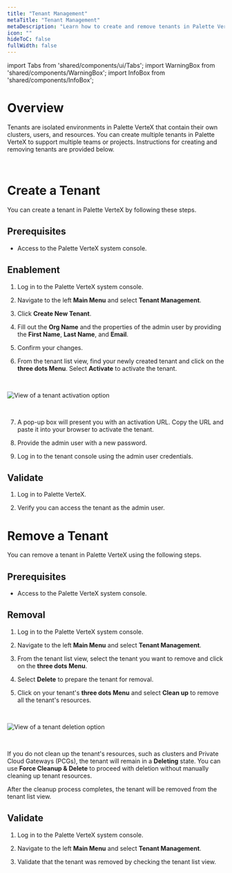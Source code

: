 ```yaml
---
title: "Tenant Management"
metaTitle: "Tenant Management"
metaDescription: "Learn how to create and remove tenants in Palette VerteX."
icon: ""
hideToC: false
fullWidth: false
---
```


import Tabs from 'shared/components/ui/Tabs';
import WarningBox from 'shared/components/WarningBox';
import InfoBox from 'shared/components/InfoBox';

# Overview

Tenants are isolated environments in Palette VerteX that contain their own clusters, users, and resources. You can create multiple tenants in Palette VerteX to support multiple teams or projects. Instructions for creating and removing tenants are provided below.


<br />

# Create a Tenant

You can create a tenant in Palette VerteX by following these steps.


## Prerequisites

* Access to the Palette VerteX system console.


## Enablement

1. Log in to the Palette VerteX system console.


2. Navigate to the left **Main Menu** and select **Tenant Management**.


3. Click **Create New Tenant**.


4. Fill out the **Org Name** and the properties of the admin user by providing the **First Name**, **Last Name**, and **Email**.


5. Confirm your changes.


6. From the tenant list view, find your newly created tenant and click on the **three dots Menu**. Select **Activate** to activate the tenant.

  <br />

  ![View of a tenant activation option](/vertex_system-management_tenant-management_activate-tenant.png)

<br />

7. A pop-up box will present you with an activation URL. Copy the URL and paste it into your browser to activate the tenant.


8. Provide the admin user with a new password.


9. Log in to the tenant console using the admin user credentials.


## Validate 

1. Log in to Palette VerteX.


2. Verify you can access the tenant as the admin user.



# Remove a Tenant

You can remove a tenant in Palette VerteX using the following steps.

## Prerequisites

* Access to the Palette VerteX system console.

## Removal

1. Log in to the Palette VerteX system console.


2. Navigate to the left **Main Menu** and select **Tenant Management**.


3. From the tenant list view, select the tenant you want to remove and click on the **three dots Menu**.


4. Select **Delete** to prepare the tenant for removal.


5. Click on your tenant's **three dots Menu** and select **Clean up** to remove all the tenant's resources.

<br />

  ![View of a tenant deletion option](/vertex_system-management_tenant-management_remove-tenant.png)


  <br />

  <WarningBox>

  If you do not clean up the tenant's resources, such as clusters and Private Cloud Gateways (PCGs), the tenant will remain in a **Deleting** state. You can use **Force Cleanup & Delete** to proceed with deletion without manually cleaning up tenant resources.

  </WarningBox>


After the cleanup process completes, the tenant will be removed from the tenant list view.

## Validate


1. Log in to the Palette VerteX system console.


2. Navigate to the left **Main Menu** and select **Tenant Management**.


3. Validate that the tenant was removed by checking the tenant list view. 